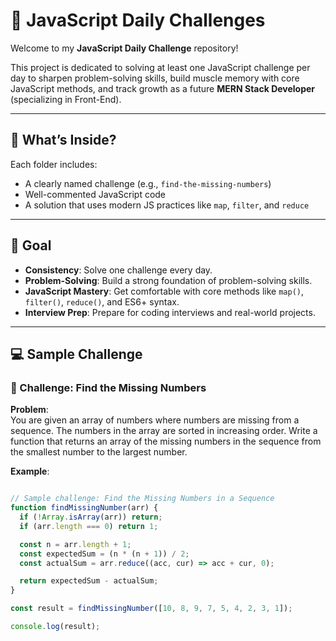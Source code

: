 # 🧠 JavaScript Daily Challenges

Welcome to my **JavaScript Daily Challenge** repository!

This project is dedicated to solving at least one JavaScript challenge per day to sharpen problem-solving skills, build muscle memory with core JavaScript methods, and track growth as a future **MERN Stack Developer** (specializing in Front-End).

---

## 📌 What’s Inside?

Each folder includes:
- A clearly named challenge (e.g., `find-the-missing-numbers`)
- Well-commented JavaScript code
- A solution that uses modern JS practices like `map`, `filter`, and `reduce`



---

## 🎯 Goal

- **Consistency**: Solve one challenge every day.
- **Problem-Solving**: Build a strong foundation of problem-solving skills.
- **JavaScript Mastery**: Get comfortable with core methods like `map()`, `filter()`, `reduce()`, and ES6+ syntax.
- **Interview Prep**: Prepare for coding interviews and real-world projects.

---

## 💻 Sample Challenge

### 📎 Challenge: Find the Missing Numbers

**Problem**:  
You are given an array of numbers where numbers are missing from a sequence. The numbers in the array are sorted in increasing order. Write a function that returns an array of the missing numbers in the sequence from the smallest number to the largest number.

**Example**:


```js

// Sample challenge: Find the Missing Numbers in a Sequence
function findMissingNumber(arr) {
  if (!Array.isArray(arr)) return;
  if (arr.length === 0) return 1;

  const n = arr.length + 1;
  const expectedSum = (n * (n + 1)) / 2;
  const actualSum = arr.reduce((acc, cur) => acc + cur, 0);

  return expectedSum - actualSum;
}

const result = findMissingNumber([10, 8, 9, 7, 5, 4, 2, 3, 1]);

console.log(result);
